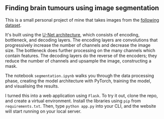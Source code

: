 ## Finding brain tumours using image segmentation

This is a small personal project of mine that takes images from the [following dataset](https://www.kaggle.com/datasets/mateuszbuda/lgg-mri-segmentation).

It's built using the [U-Net architecture](https://en.wikipedia.org/wiki/U-Net), which consists of encoding, bottleneck, and decoding layers. The encoding layers are convolutions that progressively increase the number of channels and decrease the image size. The bottleneck does further processing on the many channels which contain features. The decoding layers do the reverse of the encoders; they reduce the number of channels and upsample the image, constructing a mask.

The notebook `segmentation.ipynb` walks you through the data processing phase, creating the model architecture with PyTorch, training the model, and visualising the results.

I turned this into a web application using `Flask`. To try it out, clone the repo, and create a virtual environment. Install the libraries using `pip` from `requirements.txt`. Then, type `python app.py` into your CLI, and the website will start running on your local server.
